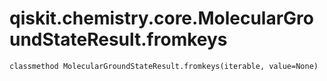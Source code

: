 # qiskit.chemistry.core.MolecularGroundStateResult.fromkeys

`classmethod MolecularGroundStateResult.fromkeys(iterable, value=None)`
